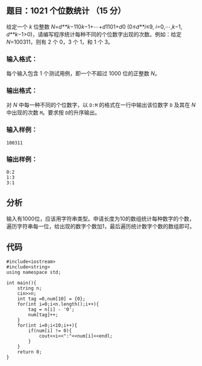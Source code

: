 ## 题目：1021 个位数统计 （15 分）

给定一个 *k* 位整数 *N*=*d**k*−110*k*−1+⋯+*d*1101+*d*0 (0≤*d**i*≤9, *i*=0,⋯,*k*−1, *d**k*−1>0)，请编写程序统计每种不同的个位数字出现的次数。例如：给定 *N*=100311，则有 2 个 0，3 个 1，和 1 个 3。

### 输入格式：

每个输入包含 1 个测试用例，即一个不超过 1000 位的正整数 *N*。

### 输出格式：

对 *N* 中每一种不同的个位数字，以 `D:M` 的格式在一行中输出该位数字 `D` 及其在 *N* 中出现的次数 `M`。要求按 `D`的升序输出。

### 输入样例：

```in
100311
```

### 输出样例：

```out
0:2
1:3
3:1
```



## 分析

输入有1000位，应该用字符串类型。申请长度为10的数组统计每种数字的个数，遍历字符串每一位，给出现的数字个数加1，最后遍历统计数字个数的数组即可。



## 代码

```
#include<iostream>
#include<string>
using namespace std;

int main(){
	string n;
	cin>>n;
	int tag =0,num[10] = {0};
	for(int i=0;i<n.length();i++){
		tag = n[i] - '0';
		num[tag]++;
	}
	for(int i=0;i<10;i++){
		if(num[i] != 0){
			cout<<i<<":"<<num[i]<<endl;
		}
	}
	return 0;
} 
```













